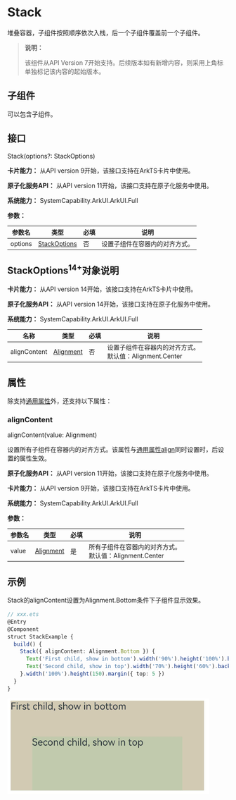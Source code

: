 # Stack

堆叠容器，子组件按照顺序依次入栈，后一个子组件覆盖前一个子组件。

>  **说明：**
>
>  该组件从API Version 7开始支持。后续版本如有新增内容，则采用上角标单独标记该内容的起始版本。


## 子组件

可以包含子组件。


## 接口

Stack(options?: StackOptions)

**卡片能力：** 从API version 9开始，该接口支持在ArkTS卡片中使用。

**原子化服务API：** 从API version 11开始，该接口支持在原子化服务中使用。

**系统能力：** SystemCapability.ArkUI.ArkUI.Full

**参数：**

| 参数名       | 类型                                    | 必填 | 说明                                                    |
| ------------ | ------------------------------------------- | ---- | ----------------------------------------------------------- |
| options | [StackOptions](#stackoptions14对象说明) | 否   | 设置子组件在容器内的对齐方式。 |

## StackOptions<sup>14+</sup>对象说明

**卡片能力：** 从API version 14开始，该接口支持在ArkTS卡片中使用。

**原子化服务API：** 从API version 14开始，该接口支持在原子化服务中使用。

**系统能力：** SystemCapability.ArkUI.ArkUI.Full

| 名称          | 类型            | 必填 | 说明                        |
| ------------ | --------------- | ---- | --------------------------- |
| alignContent | [Alignment](ts-appendix-enums.md#alignment) | 否   | 设置子组件在容器内的对齐方式。<br/>默认值：Alignment.Center |

## 属性

除支持[通用属性](ts-component-general-attributes.md)外，还支持以下属性：

### alignContent

alignContent(value: Alignment)

设置所有子组件在容器内的对齐方式。该属性与[通用属性align](ts-universal-attributes-location.md#align)同时设置时，后设置的属性生效。

**原子化服务API：** 从API version 11开始，该接口支持在原子化服务中使用。

**卡片能力：** 从API version 9开始，该接口支持在ArkTS卡片中使用。

**系统能力：** SystemCapability.ArkUI.ArkUI.Full

**参数：** 

| 参数名 | 类型                                        | 必填 | 说明                                                        |
| ------ | ------------------------------------------- | ---- | ----------------------------------------------------------- |
| value  | [Alignment](ts-appendix-enums.md#alignment) | 是   | 所有子组件在容器内的对齐方式。<br/>默认值：Alignment.Center |


## 示例

Stack的alignContent设置为Alignment.Bottom条件下子组件显示效果。

```ts
// xxx.ets
@Entry
@Component
struct StackExample {
  build() {
    Stack({ alignContent: Alignment.Bottom }) {
      Text('First child, show in bottom').width('90%').height('100%').backgroundColor(0xd2cab3).align(Alignment.Top)
      Text('Second child, show in top').width('70%').height('60%').backgroundColor(0xc1cbac).align(Alignment.Top)
    }.width('100%').height(150).margin({ top: 5 })
  }
}
```

![zh-cn_image_0000001219982699](figures/zh-cn_image_0000001219982699.PNG)
